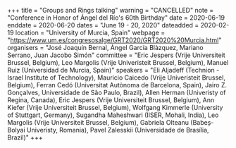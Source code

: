 +++
title = "Groups and Rings talking"
warning = "CANCELLED" 
note = "Conference in Honor of Ángel del Río's 60th Birthday"
date = 2020-06-19
enddate = 2020-06-20
dates = "June 19 - 20, 2020"
dateadded = 2020-02-19
location = "University of Murcia, Spain"
webpage = "https://www.um.es/congresosalge/GRT2020/GRT2020%20Murcia.html"
organisers = "José Joaquín Bernal, Àngel García Blàzquez, Mariano Serrano, Juan Jacobo Simón"
committee = "Eric Jespers (Vrije Universiteit Brussel, Belgium), Leo Margolis (Vrije Univeristeit Brussel, Belgium), Manuel Ruiz (Universidad de Murcia, Spain)"
speakers = "Eli Aljadeff (Technion - Israel Institute of Technology), Mauricio Caicedo (Vrije Univeristeit Brussel, Belgium), Ferran Cedó (Universitat Autònoma de Barcelona, Spain), Jairo Z. Gonçalves, Universidade de São Paulo, Brazil), Allen Herman (Univeristy of Regina, Canada), Eric Jespers (Vrije Universiteit Brussel, Belgium), Ann Kiefer (Vrije Universiteit Brussel, Belgium), Wolfgang Kimmerle (University of Stuttgart, Germany), Sugandha Maheshwari (IISER, Mohali, India), Leo Margolis (Vrije Universiteit Brussel, Belgium), Gabriela Olteanu (Babeș-Bolyai Univeristy, Romania), Pavel Zalesskii (Universidade de Brasília, Brazil)"
+++
